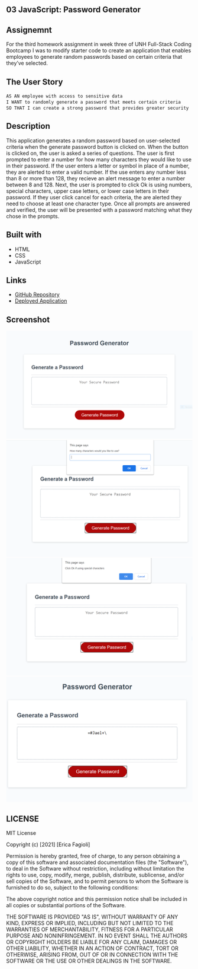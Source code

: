 ## 03 JavaScript: Password Generator

## Assignemnt

For the third homework assignment in week three of UNH Full-Stack Coding Bootcamp I was to modify starter code to create an application that enables employees to generate random passwords based on certain criteria that they’ve selected.

## The User Story

```
AS AN employee with access to sensitive data
I WANT to randomly generate a password that meets certain criteria
SO THAT I can create a strong password that provides greater security
```

## Description

This application generates a random password based on user-selected criteria when the generate password button is clicked on. When the button is clicked on, the user is asked a series of questions. The user is first prompted to enter a number for how many characters they would like to use in their password. If the user enters a letter or symbol in place of a number, they are alerted to enter a valid number. If the use enters any number less than 8 or more than 128, they recieve an alert message to enter a number between 8 and 128. Next, the user is prompted to click Ok is using numbers, special characters, upper case letters, or lower case letters in their password. If they user click cancel for each criteria, the are alerted they need to choose at least one character type. Once all prompts are answered and verified, the user will be presented with a password matching what they chose in the prompts. 

## Built with

* HTML
* CSS
* JavaScript

## Links

* [GitHub Repository](https://github.com/efagioli01/Password-Generator-code-refactor)
* [Deployed Application](https://efagioli01.github.io/Password-Generator-code-refactor/)


## Screenshot 
 ![screenshot](./images/gen1.PNG)
 ![screenshot](./images/gen2.PNG)
 ![screenshot](./images/gen3.PNG)
 ![screenshot](./images/gen4.PNG)
 
 
 ## LICENSE

 MIT License

Copyright (c) [2021] [Erica Fagioli] 

Permission is hereby granted, free of charge, to any person obtaining a copy of this software and associated documentation files (the "Software"), to deal in the Software without restriction, including without limitation the rights to use, copy, modify, merge, publish, distribute, sublicense, and/or sell copies of the Software, and to permit persons to whom the Software is furnished to do so, subject to the following conditions:

The above copyright notice and this permission notice shall be included in all copies or substantial portions of the Software.

THE SOFTWARE IS PROVIDED "AS IS", WITHOUT WARRANTY OF ANY KIND, EXPRESS OR IMPLIED, INCLUDING BUT NOT LIMITED TO THE WARRANTIES OF MERCHANTABILITY, FITNESS FOR A PARTICULAR PURPOSE AND NONINFRINGEMENT. IN NO EVENT SHALL THE AUTHORS OR COPYRIGHT HOLDERS BE LIABLE FOR ANY CLAIM, DAMAGES OR OTHER LIABILITY, WHETHER IN AN ACTION OF CONTRACT, TORT OR OTHERWISE, ARISING FROM, OUT OF OR IN CONNECTION WITH THE SOFTWARE OR THE USE OR OTHER DEALINGS IN THE SOFTWARE.

